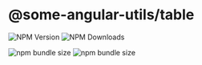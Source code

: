 # @some-angular-utils/table

![NPM Version](https://img.shields.io/npm/v/%40some-angular-utils%2Ftable)
![NPM Downloads](https://img.shields.io/npm/dm/%40some-angular-utils%2Ftable)

![npm bundle size](https://img.shields.io/bundlephobia/min/%40some-angular-utils%2Ftable)
![npm bundle size](https://img.shields.io/bundlephobia/minzip/%40some-angular-utils%2Ftable)
